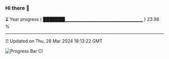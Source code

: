 ### Hi there 👋

⏳ Year progress { ███████▁▁▁▁▁▁▁▁▁▁▁▁▁▁▁▁▁▁▁▁▁▁▁ } 23.98 %

---

⏰ Updated on Thu, 28 Mar 2024 18:13:22 GMT

![Progress Bar CI](https://github.com/liununu/liununu/workflows/Progress%20Bar%20CI/badge.svg)
